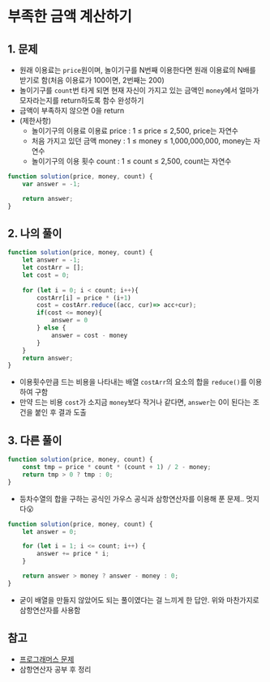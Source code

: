 # 부족한 금액 계산하기
## 1. 문제
- 원래 이용료는 ```price```원이며, 놀이기구를 N번째 이용한다면 원래 이용료의 N배를 받기로 함(처음 이용료가 100이면, 2번째는 200)
- 놀이기구를 ```count```번 타게 되면 현재 자신이 가지고 있는 금액인 ```money```에서 얼마가 모자라는지를 return하도록 함수 완성하기
- 금액이 부족하지 않으면 0을 return
- (제한사항)
    - 놀이기구의 이용료 이용료 price : 1 ≤ price ≤ 2,500, price는 자연수
    - 처음 가지고 있던 금액 money : 1 ≤ money ≤ 1,000,000,000, money는 자연수
    - 놀이기구의 이용 횟수 count : 1 ≤ count ≤ 2,500, count는 자연수
```javascript
function solution(price, money, count) {
    var answer = -1;

    return answer;
}
```
## 2. 나의 풀이
```javascript
function solution(price, money, count) {
    let answer = -1;
    let costArr = [];
    let cost = 0;
    
    for (let i = 0; i < count; i++){
        costArr[i] = price * (i+1)
        cost = costArr.reduce((acc, cur)=> acc+cur);
        if(cost <= money){
            answer = 0
        } else {
            answer = cost - money
        }
    }   
    return answer;
}
```
- 이용횟수만큼 드는 비용을 나타내는 배열 ```costArr```의 요소의 합을 ```reduce()```를 이용하여 구함
- 만약 드는 비용 ```cost```가 소지금 ```money```보다 작거나 같다면, ```answer```는 0이 된다는 조건을 붙인 후 결과 도출

## 3. 다른 풀이
```javascript
function solution(price, money, count) {
    const tmp = price * count * (count + 1) / 2 - money;
    return tmp > 0 ? tmp : 0;
}
```
- 등차수열의 합을 구하는 공식인 가우스 공식과 삼항연산자를 이용해 푼 문제.. 멋지다😮
```javascript
function solution(price, money, count) {
    let answer = 0;

    for (let i = 1; i <= count; i++) {
        answer += price * i;
    }

    return answer > money ? answer - money : 0;
}
```
- 굳이 배열을 만들지 않았어도 되는 풀이였다는 걸 느끼게 한 답안. 위와 마찬가지로 삼항연산자를 사용함

## 참고
- [프로그래머스 문제](https://programmers.co.kr/learn/courses/30/lessons/82612)
- 삼항연산자 공부 후 정리
